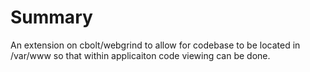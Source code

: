 # Summary
An extension on cbolt/webgrind to allow for codebase to be located in /var/www so that within applicaiton code viewing can be done.
